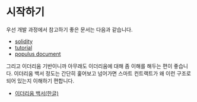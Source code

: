 
# 시작하기

우선 개발 과정에서 참고하기 좋은 문서는 다음과 같습니다.

- [solidity](https://solidity.readthedocs.io/en/latest/index.html)
- [tutorial](https://www.ethereum.org/token)
- [populus document](http://populus.readthedocs.io/en/latest/index.html)

그리고 이더리움 기반이니까 아무래도 이더리움에 대해 좀 이해를 해두는 편이 좋습니다. 이더리움 백서 정도는 간단히 훑어보고 넘어가면 스마트 컨트랙트가 왜 이런 구조로 되어 있는지 이해하기 편합니다.

- [이더리움 백서(한글)](https://github.com/ethereum/wiki/wiki/%5BKorean%5D-White-Paper)